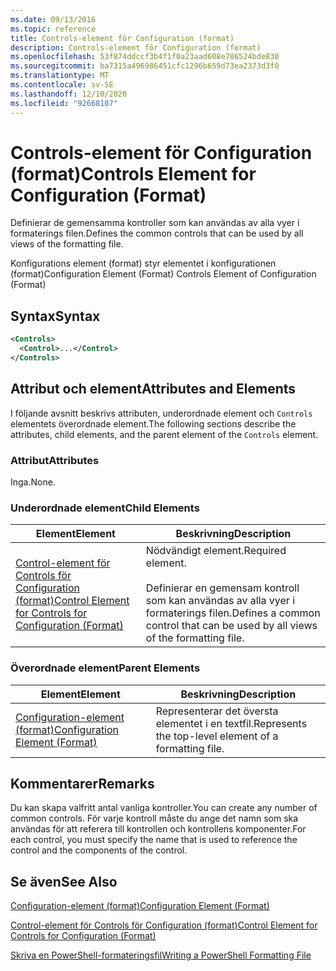 ```yaml
---
ms.date: 09/13/2016
ms.topic: reference
title: Controls-element för Configuration (format)
description: Controls-element för Configuration (format)
ms.openlocfilehash: 53f874ddccf3b4f1f0a23aad608e786524bde830
ms.sourcegitcommit: ba7315a496986451cfc1296b659d73ea2373d3f0
ms.translationtype: MT
ms.contentlocale: sv-SE
ms.lasthandoff: 12/10/2020
ms.locfileid: "92668107"
---
```

# <a name="controls-element-for-configuration-format"></a><span data-ttu-id="b4817-103">Controls-element för Configuration (format)</span><span class="sxs-lookup"><span data-stu-id="b4817-103">Controls Element for Configuration (Format)</span></span>

<span data-ttu-id="b4817-104">Definierar de gemensamma kontroller som kan användas av alla vyer i formaterings filen.</span><span class="sxs-lookup"><span data-stu-id="b4817-104">Defines the common controls that can be used by all views of the formatting file.</span></span>

<span data-ttu-id="b4817-105">Konfigurations element (format) styr elementet i konfigurationen (format)</span><span class="sxs-lookup"><span data-stu-id="b4817-105">Configuration Element (Format) Controls Element of Configuration (Format)</span></span>

## <a name="syntax"></a><span data-ttu-id="b4817-106">Syntax</span><span class="sxs-lookup"><span data-stu-id="b4817-106">Syntax</span></span>

```xml
<Controls>
  <Control>...</Control>
</Controls>
```

## <a name="attributes-and-elements"></a><span data-ttu-id="b4817-107">Attribut och element</span><span class="sxs-lookup"><span data-stu-id="b4817-107">Attributes and Elements</span></span>

<span data-ttu-id="b4817-108">I följande avsnitt beskrivs attributen, underordnade element och `Controls` elementets överordnade element.</span><span class="sxs-lookup"><span data-stu-id="b4817-108">The following sections describe the attributes, child elements, and the parent element of the `Controls` element.</span></span>

### <a name="attributes"></a><span data-ttu-id="b4817-109">Attribut</span><span class="sxs-lookup"><span data-stu-id="b4817-109">Attributes</span></span>

<span data-ttu-id="b4817-110">Inga.</span><span class="sxs-lookup"><span data-stu-id="b4817-110">None.</span></span>

### <a name="child-elements"></a><span data-ttu-id="b4817-111">Underordnade element</span><span class="sxs-lookup"><span data-stu-id="b4817-111">Child Elements</span></span>

|<span data-ttu-id="b4817-112">Element</span><span class="sxs-lookup"><span data-stu-id="b4817-112">Element</span></span>|<span data-ttu-id="b4817-113">Beskrivning</span><span class="sxs-lookup"><span data-stu-id="b4817-113">Description</span></span>|
|-------------|-----------------|
|[<span data-ttu-id="b4817-114">Control-element för Controls för Configuration (format)</span><span class="sxs-lookup"><span data-stu-id="b4817-114">Control Element for Controls for Configuration (Format)</span></span>](./control-element-for-controls-for-configuration-format.md)|<span data-ttu-id="b4817-115">Nödvändigt element.</span><span class="sxs-lookup"><span data-stu-id="b4817-115">Required element.</span></span><br /><br /> <span data-ttu-id="b4817-116">Definierar en gemensam kontroll som kan användas av alla vyer i formaterings filen.</span><span class="sxs-lookup"><span data-stu-id="b4817-116">Defines a common control that can be used by all views of the formatting file.</span></span>|

### <a name="parent-elements"></a><span data-ttu-id="b4817-117">Överordnade element</span><span class="sxs-lookup"><span data-stu-id="b4817-117">Parent Elements</span></span>

|<span data-ttu-id="b4817-118">Element</span><span class="sxs-lookup"><span data-stu-id="b4817-118">Element</span></span>|<span data-ttu-id="b4817-119">Beskrivning</span><span class="sxs-lookup"><span data-stu-id="b4817-119">Description</span></span>|
|-------------|-----------------|
|[<span data-ttu-id="b4817-120">Configuration-element (format)</span><span class="sxs-lookup"><span data-stu-id="b4817-120">Configuration Element (Format)</span></span>](./configuration-element-format.md)|<span data-ttu-id="b4817-121">Representerar det översta elementet i en textfil.</span><span class="sxs-lookup"><span data-stu-id="b4817-121">Represents the top-level element of a formatting file.</span></span>|

## <a name="remarks"></a><span data-ttu-id="b4817-122">Kommentarer</span><span class="sxs-lookup"><span data-stu-id="b4817-122">Remarks</span></span>

<span data-ttu-id="b4817-123">Du kan skapa valfritt antal vanliga kontroller.</span><span class="sxs-lookup"><span data-stu-id="b4817-123">You can create any number of common controls.</span></span> <span data-ttu-id="b4817-124">För varje kontroll måste du ange det namn som ska användas för att referera till kontrollen och kontrollens komponenter.</span><span class="sxs-lookup"><span data-stu-id="b4817-124">For each control, you must specify the name that is used to reference the control and the components of the control.</span></span>

## <a name="see-also"></a><span data-ttu-id="b4817-125">Se även</span><span class="sxs-lookup"><span data-stu-id="b4817-125">See Also</span></span>

[<span data-ttu-id="b4817-126">Configuration-element (format)</span><span class="sxs-lookup"><span data-stu-id="b4817-126">Configuration Element (Format)</span></span>](./configuration-element-format.md)

[<span data-ttu-id="b4817-127">Control-element för Controls för Configuration (format)</span><span class="sxs-lookup"><span data-stu-id="b4817-127">Control Element for Controls for Configuration (Format)</span></span>](./control-element-for-controls-for-configuration-format.md)

[<span data-ttu-id="b4817-128">Skriva en PowerShell-formateringsfil</span><span class="sxs-lookup"><span data-stu-id="b4817-128">Writing a PowerShell Formatting File</span></span>](./writing-a-powershell-formatting-file.md)
